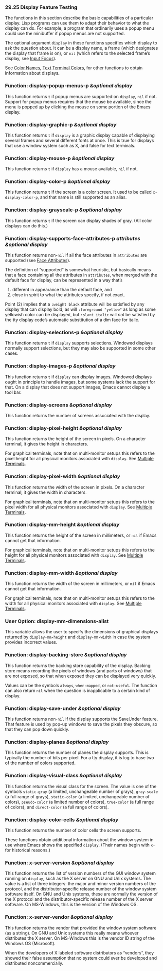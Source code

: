 

### 29.25 Display Feature Testing

The functions in this section describe the basic capabilities of a particular display. Lisp programs can use them to adapt their behavior to what the display can do. For example, a program that ordinarily uses a popup menu could use the minibuffer if popup menus are not supported.

The optional argument `display` in these functions specifies which display to ask the question about. It can be a display name, a frame (which designates the display that frame is on), or `nil` (which refers to the selected frame’s display, see [Input Focus](Input-Focus.html)).

See [Color Names](Color-Names.html), [Text Terminal Colors](Text-Terminal-Colors.html), for other functions to obtain information about displays.

### Function: **display-popup-menus-p** *\&optional display*

This function returns `t` if popup menus are supported on `display`, `nil` if not. Support for popup menus requires that the mouse be available, since the menu is popped up by clicking the mouse on some portion of the Emacs display.

### Function: **display-graphic-p** *\&optional display*

This function returns `t` if `display` is a graphic display capable of displaying several frames and several different fonts at once. This is true for displays that use a window system such as X, and false for text terminals.

### Function: **display-mouse-p** *\&optional display*

This function returns `t` if `display` has a mouse available, `nil` if not.

### Function: **display-color-p** *\&optional display*

This function returns `t` if the screen is a color screen. It used to be called `x-display-color-p`, and that name is still supported as an alias.

### Function: **display-grayscale-p** *\&optional display*

This function returns `t` if the screen can display shades of gray. (All color displays can do this.)

### Function: **display-supports-face-attributes-p** *attributes \&optional display*

This function returns non-`nil` if all the face attributes in `attributes` are supported (see [Face Attributes](Face-Attributes.html)).

The definition of “supported” is somewhat heuristic, but basically means that a face containing all the attributes in `attributes`, when merged with the default face for display, can be represented in a way that’s

1.  different in appearance than the default face, and
2.  close in spirit to what the attributes specify, if not exact.

Point (2) implies that a `:weight black` attribute will be satisfied by any display that can display bold, as will `:foreground "yellow"` as long as some yellowish color can be displayed, but `:slant italic` will *not* be satisfied by the tty display code’s automatic substitution of a dim face for italic.

### Function: **display-selections-p** *\&optional display*

This function returns `t` if `display` supports selections. Windowed displays normally support selections, but they may also be supported in some other cases.

### Function: **display-images-p** *\&optional display*

This function returns `t` if `display` can display images. Windowed displays ought in principle to handle images, but some systems lack the support for that. On a display that does not support images, Emacs cannot display a tool bar.

### Function: **display-screens** *\&optional display*

This function returns the number of screens associated with the display.

### Function: **display-pixel-height** *\&optional display*

This function returns the height of the screen in pixels. On a character terminal, it gives the height in characters.

For graphical terminals, note that on multi-monitor setups this refers to the pixel height for all physical monitors associated with `display`. See [Multiple Terminals](Multiple-Terminals.html).

### Function: **display-pixel-width** *\&optional display*

This function returns the width of the screen in pixels. On a character terminal, it gives the width in characters.

For graphical terminals, note that on multi-monitor setups this refers to the pixel width for all physical monitors associated with `display`. See [Multiple Terminals](Multiple-Terminals.html).

### Function: **display-mm-height** *\&optional display*

This function returns the height of the screen in millimeters, or `nil` if Emacs cannot get that information.

For graphical terminals, note that on multi-monitor setups this refers to the height for all physical monitors associated with `display`. See [Multiple Terminals](Multiple-Terminals.html).

### Function: **display-mm-width** *\&optional display*

This function returns the width of the screen in millimeters, or `nil` if Emacs cannot get that information.

For graphical terminals, note that on multi-monitor setups this refers to the width for all physical monitors associated with `display`. See [Multiple Terminals](Multiple-Terminals.html).

### User Option: **display-mm-dimensions-alist**

This variable allows the user to specify the dimensions of graphical displays returned by `display-mm-height` and `display-mm-width` in case the system provides incorrect values.

### Function: **display-backing-store** *\&optional display*

This function returns the backing store capability of the display. Backing store means recording the pixels of windows (and parts of windows) that are not exposed, so that when exposed they can be displayed very quickly.

Values can be the symbols `always`, `when-mapped`, or `not-useful`. The function can also return `nil` when the question is inapplicable to a certain kind of display.

### Function: **display-save-under** *\&optional display*

This function returns non-`nil` if the display supports the SaveUnder feature. That feature is used by pop-up windows to save the pixels they obscure, so that they can pop down quickly.

### Function: **display-planes** *\&optional display*

This function returns the number of planes the display supports. This is typically the number of bits per pixel. For a tty display, it is log to base two of the number of colors supported.

### Function: **display-visual-class** *\&optional display*

This function returns the visual class for the screen. The value is one of the symbols `static-gray` (a limited, unchangeable number of grays), `gray-scale` (a full range of grays), `static-color` (a limited, unchangeable number of colors), `pseudo-color` (a limited number of colors), `true-color` (a full range of colors), and `direct-color` (a full range of colors).

### Function: **display-color-cells** *\&optional display*

This function returns the number of color cells the screen supports.

These functions obtain additional information about the window system in use where Emacs shows the specified `display`. (Their names begin with `x-` for historical reasons.)

### Function: **x-server-version** *\&optional display*

This function returns the list of version numbers of the GUI window system running on `display`, such as the X server on GNU and Unix systems. The value is a list of three integers: the major and minor version numbers of the protocol, and the distributor-specific release number of the window system software itself. On GNU and Unix systems, these are normally the version of the X protocol and the distributor-specific release number of the X server software. On MS-Windows, this is the version of the Windows OS.

### Function: **x-server-vendor** *\&optional display*

This function returns the vendor that provided the window system software (as a string). On GNU and Unix systems this really means whoever distributes the X server. On MS-Windows this is the vendor ID string of the Windows OS (Microsoft).

When the developers of X labeled software distributors as “vendors”, they showed their false assumption that no system could ever be developed and distributed noncommercially.
